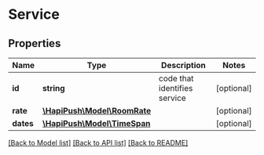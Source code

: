 # Service

## Properties
Name | Type | Description | Notes
------------ | ------------- | ------------- | -------------
**id** | **string** | code that identifies service | [optional] 
**rate** | [**\HapiPush\Model\RoomRate**](RoomRate.md) |  | [optional] 
**dates** | [**\HapiPush\Model\TimeSpan**](TimeSpan.md) |  | [optional] 

[[Back to Model list]](../README.md#documentation-for-models) [[Back to API list]](../README.md#documentation-for-api-endpoints) [[Back to README]](../README.md)

